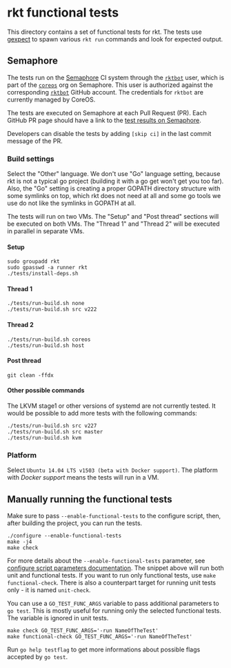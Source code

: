 # rkt functional tests

This directory contains a set of functional tests for rkt.
The tests use [gexpect](https://github.com/coreos/gexpect) to spawn various `rkt run` commands and look for expected output.

## Semaphore

The tests run on the [Semaphore](https://semaphoreci.com/) CI system through the [`rktbot`](https://semaphoreci.com/rktbot) user, which is part of the [`coreos`](https://semaphoreci.com/coreos/) org on Semaphore.
This user is authorized against the corresponding [`rktbot`](https://github.com/rktbot) GitHub account.
The credentials for `rktbot` are currently managed by CoreOS.

The tests are executed on Semaphore at each Pull Request (PR).
Each GitHub PR page should have a link to the [test results on Semaphore](https://semaphoreci.com/coreos/rkt).

Developers can disable the tests by adding `[skip ci]` in the last commit message of the PR.

### Build settings

Select the "Other" language.
We don't use "Go" language setting, because rkt is not a typical go project (building it with a go get won't get you too far).
Also, the "Go" setting is creating a proper GOPATH directory structure with some symlinks on top, which rkt does not need at all and some go tools we use do not like the symlinks in GOPATH at all.

The tests will run on two VMs.
The "Setup" and "Post thread" sections will be executed on both VMs.
The "Thread 1" and "Thread 2" will be executed in parallel in separate VMs.

#### Setup

```
sudo groupadd rkt
sudo gpasswd -a runner rkt
./tests/install-deps.sh
```

#### Thread 1

```
./tests/run-build.sh none
./tests/run-build.sh src v222
```

#### Thread 2

```
./tests/run-build.sh coreos
./tests/run-build.sh host
```

#### Post thread

```
git clean -ffdx
```

#### Other possible commands

The LKVM stage1 or other versions of systemd are not currently tested.
It would be possible to add more tests with the following commands:

```
./tests/run-build.sh src v227
./tests/run-build.sh src master
./tests/run-build.sh kvm
```

### Platform

Select `Ubuntu 14.04 LTS v1503 (beta with Docker support)`.
The platform with *Docker support* means the tests will run in a VM.

## Manually running the functional tests

Make sure to pass `--enable-functional-tests` to the configure script, then, after building the project, you can run the tests.

```
./configure --enable-functional-tests
make -j4
make check
```

For more details about the `--enable-functional-tests` parameter, see [configure script parameters documentation](build-configure.md).
The snippet above will run both unit and functional tests.
If you want to run only functional tests, use `make functional-check`.
There is also a counterpart target for running unit tests only - it is named `unit-check`.

You can use a `GO_TEST_FUNC_ARGS` variable to pass additional parameters to `go test`.
This is mostly useful for running only the selected functional tests.
The variable is ignored in unit tests.

```
make check GO_TEST_FUNC_ARGS='-run NameOfTheTest'
make functional-check GO_TEST_FUNC_ARGS='-run NameOfTheTest'
```

Run `go help testflag` to get more informations about possible flags accepted by `go test`.
